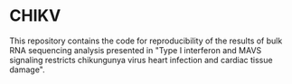 # CHIKV
This repository contains the code for reproducibility of the results of bulk RNA sequencing analysis presented in
"Type I interferon and MAVS signaling restricts chikungunya virus heart infection and cardiac tissue damage".
